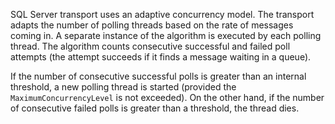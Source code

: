 SQL Server transport uses an adaptive concurrency model. The transport adapts the number of polling threads based on the rate of messages coming in. A separate instance of the algorithm is executed by each polling thread. The algorithm counts consecutive successful and failed poll attempts (the attempt succeeds if it finds a message waiting in a queue).

If the number of consecutive successful polls is greater than an internal threshold, a new polling thread is started (provided the `MaximumConcurrencyLevel` is not exceeded). On the other hand, if the number of consecutive failed polls is greater than a threshold, the thread dies.